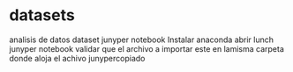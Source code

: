 # datasets
analisis de datos dataset junyper   notebook
Instalar anaconda
abrir lunch junyper notebook
validar que el archivo a importar este en lamisma carpeta donde aloja el achivo junypercopiado
